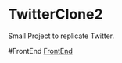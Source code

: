 # TwitterClone2

Small Project to replicate Twitter.

#FrontEnd
[FrontEnd](https://github.com/EvanLib/TwitterCloneFrontend)
